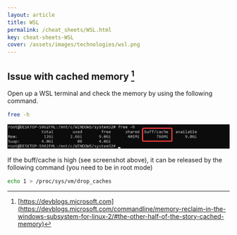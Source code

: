 ```yaml
---
layout: article
title: WSL
permalink: /cheat_sheets/WSL.html
key: cheat-sheets-WSL
cover: /assets/images/technologies/wsl.png
---
```

## Issue with cached memory [^1]

Open up a WSL terminal and check the memory by using the following command.

```bash
free -h
```

![WSL memory usage](/assets/images/wsl_cache.png)  

If the buff/cache is high (see screenshot above), it can be released by the following command (you need to be in root mode)

```bash
echo 1 > /proc/sys/vm/drop_caches
```

[^1]: [https://devblogs.microsoft.com](https://devblogs.microsoft.com/commandline/memory-reclaim-in-the-windows-subsystem-for-linux-2/#the-other-half-of-the-story-cached-memory)
